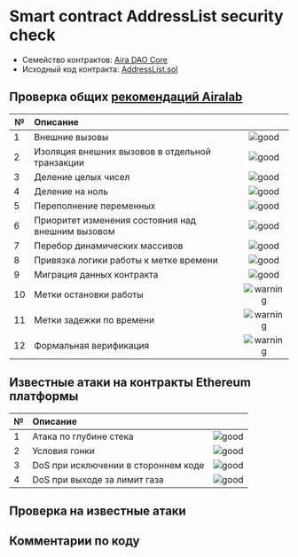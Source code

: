 # Smart contract AddressList security check

- Семейство контрактов: [Aira DAO Core][1]
- Исходный код контракта: [AddressList.sol](https://github.com/airalab/core/master/sol/lib/AddressList.sol)

## Проверка общих [рекомендаций Airalab][2]

| № | Описание                                             | |
|---|:-----------------------------------------------------|:--------------------------:|
| 1 | Внешние вызовы                                       | ![good](https://cdn.rawgit.com/primer/octicons/master/build/svg/check.svg)  |
| 2 | Изоляция внешних вызовов в отдельной транзакции      | ![good](https://cdn.rawgit.com/primer/octicons/master/build/svg/check.svg) |
| 3 | Деление целых чисел                                  | ![good](https://cdn.rawgit.com/primer/octicons/master/build/svg/check.svg)     |
| 4 | Деление на ноль                                      | ![good](https://cdn.rawgit.com/primer/octicons/master/build/svg/check.svg)        |
| 5 | Переполнение переменных                              | ![good](https://cdn.rawgit.com/primer/octicons/master/build/svg/check.svg)   |
| 6 | Приоритет изменения состояния над внешним вызовом    | ![good](https://cdn.rawgit.com/primer/octicons/master/build/svg/check.svg) | 
| 7 | Перебор динамических массивов                        | ![good](https://cdn.rawgit.com/primer/octicons/master/build/svg/check.svg) | 
| 8 | Привязка логики работы к метке времени               | ![good](https://cdn.rawgit.com/primer/octicons/master/build/svg/check.svg) |
| 9 | Миграция данных контракта                            | ![good](https://cdn.rawgit.com/primer/octicons/master/build/svg/check.svg)  |
|10 | Метки остановки работы                               | ![warning](https://cdn.rawgit.com/primer/octicons/master/build/svg/issue-opened.svg)|
|11 | Метки задежки по времени                             | ![warning](https://cdn.rawgit.com/primer/octicons/master/build/svg/issue-opened.svg)     |
|12 | Формальная верификация                               | ![warning](https://cdn.rawgit.com/primer/octicons/master/build/svg/issue-opened.svg)   |


## Известные атаки на контракты Ethereum платформы

| № | Описание                                             |  |
|---|:-----------------------------------------------------|:-------------------:|
| 1 | Атака по глубине стека                               | ![good](https://cdn.rawgit.com/primer/octicons/master/build/svg/check.svg)   |
| 2 | Условия гонки                                        | ![good](https://cdn.rawgit.com/primer/octicons/master/build/svg/check.svg)|
| 3 | DoS при исключении в стороннем коде                  | ![good](https://cdn.rawgit.com/primer/octicons/master/build/svg/check.svg)     |
| 4 | DoS при выходе за лимит газа                         | ![good](https://cdn.rawgit.com/primer/octicons/master/build/svg/check.svg) |

## Проверка на известные атаки

## Комментарии по коду


[1]: https://github.com/airalab/core 
[2]: https://github.com/airalab
